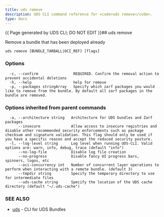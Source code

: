 ```yaml
---
title: uds remove
description: UDS CLI command reference for <code>uds remove</code>.
type: docs
---
```


{{ Page generated by UDS CLI; DO NOT EDIT }}## uds remove

Remove a bundle that has been deployed already

```
uds remove [BUNDLE_TARBALL|OCI_REF] [flags]
```

### Options

```
  -c, --confirm                REQUIRED. Confirm the removal action to prevent accidental deletions
  -h, --help                   help for remove
  -p, --packages stringArray   Specify which zarf packages you would like to remove from the bundle. By default all zarf packages in the bundle are removed.
```

### Options inherited from parent commands

```
  -a, --architecture string   Architecture for UDS bundles and Zarf packages
      --insecure              Allow access to insecure registries and disable other recommended security enforcements such as package checksum and signature validation. This flag should only be used if you have a specific reason and accept the reduced security posture.
  -l, --log-level string      Log level when running UDS-CLI. Valid options are: warn, info, debug, trace (default "info")
      --no-log-file           Disable log file creation
      --no-progress           Disable fancy UI progress bars, spinners, logos, etc
      --oci-concurrency int   Number of concurrent layer operations to perform when interacting with a remote bundle. (default 3)
      --tmpdir string         Specify the temporary directory to use for intermediate files
      --uds-cache string      Specify the location of the UDS cache directory (default "~/.uds-cache")
```

### SEE ALSO

* [uds](/cli/command-reference/uds/)	 - CLI for UDS Bundles

